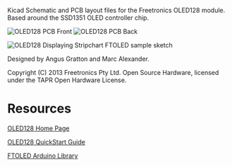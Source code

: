 Kicad Schematic and PCB layout files for the Freetronics OLED128 module. Based around the SSD1351 OLED controller chip.

![OLED128 PCB Front](https://cdn.shopify.com/s/files/1/0045/8932/products/oled128-1_medium.jpg?838)
![OLED128 PCB Back](https://cdn.shopify.com/s/files/1/0045/8932/products/oled128-2_medium.jpg?838)

![OLED128 Displaying Stripchart FTOLED sample sketch](https://cdn.shopify.com/s/files/1/0045/8932/products/oled128-9_medium.jpg?838)

Designed by Angus Gratton and Marc Alexander.

Copyright (C) 2013 Freetronics Pty Ltd. Open Source Hardware, licensed under the TAPR Open Hardware License.

# Resources

[OLED128 Home Page](http://freetronics.com/oled128)

[OLED128 QuickStart Guide](http://freetronics.com/pages/oled128-quickstart-guide)

[FTOLED Arduino Library](https://github.com/freetronics/FTOLED)
